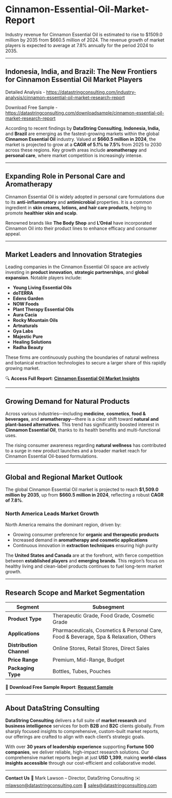 # Cinnamon-Essential-Oil-Market-Report

Industry revenue for Cinnamon Essential Oil is estimated to rise to $1509.0 million by 2035 from $660.5 million of 2024. The revenue growth of market players is expected to average at 7.8% annually for the period 2024 to 2035.


---

## **Indonesia, India, and Brazil: The New Frontiers for Cinnamon Essential Oil Market Players**

Detailed Analysis - https://datastringconsulting.com/industry-analysis/cinnamon-essential-oil-market-research-report

Download Free Sample - https://datastringconsulting.com/downloadsample/cinnamon-essential-oil-market-research-report


According to recent findings by **DataString Consulting**, **Indonesia, India,** and **Brazil** are emerging as the fastest-growing markets within the global **Cinnamon Essential Oil** industry. Valued at **\$660.5 million in 2024**, the market is projected to grow at a **CAGR of 5.1% to 7.5%** from 2025 to 2030 across these regions. Key growth areas include **aromatherapy** and **personal care**, where market competition is increasingly intense.

---

## **Expanding Role in Personal Care and Aromatherapy**

Cinnamon Essential Oil is widely adopted in personal care formulations due to its **anti-inflammatory** and **antimicrobial** properties. It is a common ingredient in **skin creams, lotions, and hair care products**, helping to promote **healthier skin and scalp**.

Renowned brands like **The Body Shop** and **L’Oréal** have incorporated Cinnamon Oil into their product lines to enhance efficacy and consumer appeal.

---

## **Market Leaders and Innovation Strategies**

Leading companies in the Cinnamon Essential Oil space are actively investing in **product innovation**, **strategic partnerships**, and **global expansion**. Notable players include:

* **Young Living Essential Oils**
* **doTERRA**
* **Edens Garden**
* **NOW Foods**
* **Plant Therapy Essential Oils**
* **Aura Cacia**
* **Rocky Mountain Oils**
* **Artnaturals**
* **Gya Labs**
* **Majestic Pure**
* **Healing Solutions**
* **Radha Beauty**

These firms are continuously pushing the boundaries of natural wellness and botanical extraction technologies to secure a larger share of this rapidly growing market.

🔍 **Access Full Report**:
[**Cinnamon Essential Oil Market Insights**](https://datastringconsulting.com/industry-analysis/cinnamon-essential-oil-market-research-report)

---

## **Growing Demand for Natural Products**

Across various industries—including **medicine**, **cosmetics**, **food & beverages**, and **aromatherapy**—there is a clear shift toward **natural and plant-based alternatives**. This trend has significantly boosted interest in **Cinnamon Essential Oil**, thanks to its health benefits and multi-functional uses.

The rising consumer awareness regarding **natural wellness** has contributed to a surge in new product launches and a broader market reach for Cinnamon Essential Oil-based formulations.

---

## **Global and Regional Market Outlook**

The global Cinnamon Essential Oil market is projected to reach **\$1,509.0 million by 2035**, up from **\$660.5 million in 2024**, reflecting a robust **CAGR of 7.8%**.

### **North America Leads Market Growth**

North America remains the dominant region, driven by:

* Growing consumer preference for **organic and therapeutic products**
* Increased demand in **aromatherapy and cosmetic applications**
* Continuous innovation in **extraction techniques** ensuring high purity

The **United States and Canada** are at the forefront, with fierce competition between **established players** and **emerging brands**. This region’s focus on healthy living and clean-label products continues to fuel long-term market growth.

---

## **Research Scope and Market Segmentation**

| **Segment**              | **Subsegment**                                                                        |
| ------------------------ | ------------------------------------------------------------------------------------- |
| **Product Type**         | Therapeutic Grade, Food Grade, Cosmetic Grade                                         |
| **Applications**         | Pharmaceuticals, Cosmetics & Personal Care, Food & Beverage, Spa & Relaxation, Others |
| **Distribution Channel** | Online Stores, Retail Stores, Direct Sales                                            |
| **Price Range**          | Premium, Mid-Range, Budget                                                            |
| **Packaging Type**       | Bottles, Tubes, Pouches                                                               |

📩 **Download Free Sample Report**:
[**Request Sample**](https://datastringconsulting.com/downloadsample/cinnamon-essential-oil-market-research-report)

---

## **About DataString Consulting**

**DataString Consulting** delivers a full suite of **market research** and **business intelligence** services for both **B2B** and **B2C** clients globally. From sharply focused insights to comprehensive, custom-built market reports, our offerings are crafted to align with each client’s strategic goals.

With over **30 years of leadership experience** supporting **Fortune 500 companies**, we deliver reliable, high-impact research solutions. Our comprehensive market reports begin at just **USD 1,399**, making **world-class insights accessible** through our cost-efficient and collaborative model.

---

**Contact Us**
📧 Mark Lawson – Director, DataString Consulting
✉️ [mlawson@datastringconsulting.com](mailto:mlawson@datastringconsulting.com)
📨 [sales@datastringconsulting.com](mailto:sales@datastringconsulting.com)

---


